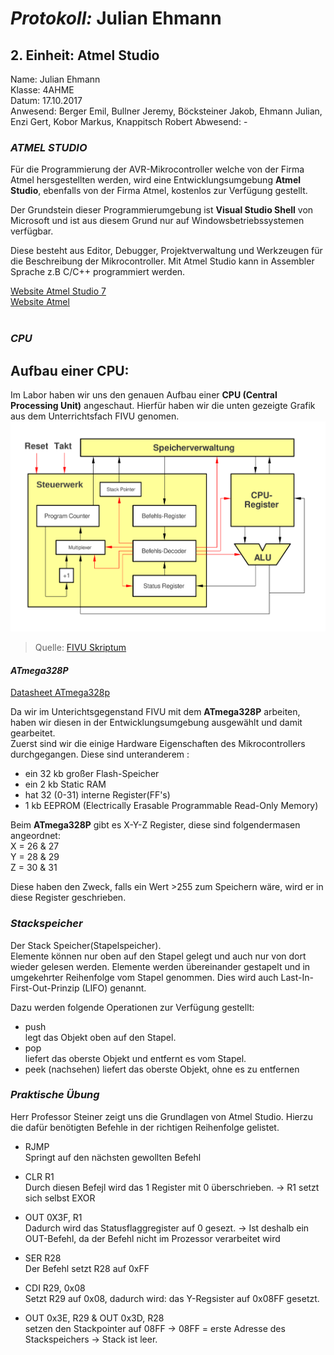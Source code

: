 # *Protokoll:* Julian Ehmann  

## **2. Einheit: Atmel Studio**  
 Name: Julian Ehmann  
 Klasse: 4AHME  
 Datum: 17.10.2017  
 Anwesend: Berger Emil, Bullner Jeremy, Böcksteiner Jakob, Ehmann Julian, Enzi Gert, Kobor Markus, Knappitsch Robert
 Abwesend: -
 
### *ATMEL STUDIO*  
Für die Programmierung der AVR-Mikrocontroller welche von der Firma Atmel hersgestellten werden, wird eine Entwicklungsumgebung **Atmel Studio**, ebenfalls von der Firma Atmel, kostenlos zur Verfügung gestellt.  

Der Grundstein dieser Programmierumgebung ist **Visual Studio Shell** von Microsoft und ist aus diesem Grund nur auf Windowsbetriebssystemen verfügbar.  

Diese besteht aus Editor, Debugger, Projektverwaltung und Werkzeugen für die Beschreibung der Mikrocontroller. Mit Atmel Studio
kann in Assembler Sprache z.B C/C++ programmiert werden.  

[Website Atmel Studio 7](http://www.atmel.com/microsite/atmel-studio/)  
[Website Atmel](http://www.atmel.com)  
 
 ### *CPU*  
 ## Aufbau einer CPU:  
 Im Labor haben wir uns den genauen Aufbau einer **CPU (Central Processing Unit)** angeschaut. Hierfür haben wir die unten gezeigte Grafik aus dem Unterrichtsfach FIVU genomen. 
   ![CPU](/ehmjum14/cpu_svg.svg)  
  > Quelle: [FIVU Skriptum](https://lms.at/dotlrn/classes/informatik/610437.4AHME_FIVU.17_18/xolrn/EC743ABCF7AB5.symlink?resource_id=0-237409759&m=view#188315330)
 

#### *ATmega328P* 
[Datasheet ATmega328p](http://www.atmel.com/Images/Atmel-42735-8-bit-AVR-Microcontroller-ATmega328-328P_Datasheet.pdf)  

Da wir im Unterichtsgegenstand FIVU mit dem **ATmega328P** arbeiten, haben wir diesen in der Entwicklungsumgebung ausgewählt und damit gearbeitet.  
Zuerst sind wir die einige Hardware Eigenschaften des Mikrocontrollers durchgegangen. Diese sind unteranderem :  
* ein 32 kb großer Flash-Speicher
* ein 2 kb Static RAM 
* hat 32 (0-31) interne Register(FF's)
* 1 kb EEPROM (Electrically Erasable Programmable Read-Only Memory)

Beim **ATmega328P** gibt es X-Y-Z Register, diese sind folgendermasen angeordnet:  
X = 26 & 27  
Y = 28 & 29  
Z = 30 & 31  

Diese haben den Zweck, falls ein Wert >255 zum Speichern wäre, wird er in diese Register geschrieben.  

### *Stackspeicher*  

Der Stack Speicher(Stapelspeicher).  
Elemente können nur oben auf den Stapel gelegt und auch nur von dort wieder gelesen werden. Elemente werden übereinander gestapelt und in umgekehrter Reihenfolge vom Stapel genommen. Dies wird auch Last-In-First-Out-Prinzip (LIFO) genannt.

Dazu werden folgende Operationen zur Verfügung gestellt:

* push  
  legt das Objekt oben auf den Stapel.
* pop  
  liefert das oberste Objekt und entfernt es vom Stapel. 
* peek (nachsehen)
  liefert das oberste Objekt, ohne es zu entfernen 


### *Praktische Übung*  

Herr Professor Steiner zeigt uns die Grundlagen von Atmel Studio. Hierzu die dafür benötigten Befehle in der richtigen Reihenfolge gelistet.

* RJMP  
Springt auf den nächsten gewollten Befehl  

* CLR R1  
Durch diesen Befejl wird das 1 Register mit 0 überschrieben. -> R1 setzt sich selbst EXOR  

* OUT 0X3F, R1  
Dadurch wird das Statusflaggregister auf 0 gesezt. -> Ist deshalb ein OUT-Befehl, da der Befehl nicht im Prozessor verarbeitet wird  

* SER R28  
Der Befehl setzt R28 auf 0xFF

* CDI R29, 0x08  
Setzt R29 auf 0x08, dadurch wird: das Y-Regsister auf 0x08FF gesetzt.

* OUT 0x3E, R29 & OUT 0x3D, R28  
setzen den Stackpointer auf 08FF -> 08FF = erste Adresse des Stackspeichers -> Stack ist leer.

